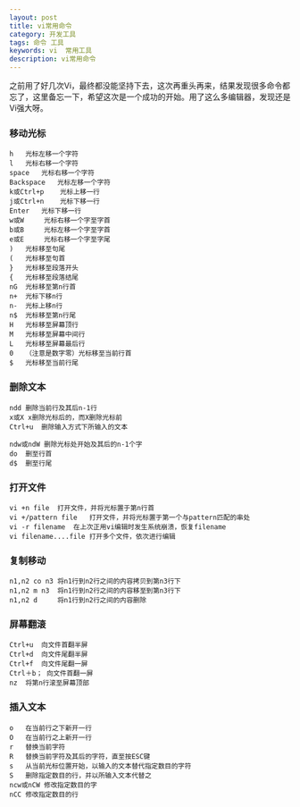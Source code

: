 ```yaml
---
layout: post
title: vi常用命令
category: 开发工具
tags: 命令 工具
keywords: vi  常用工具
description: vi常用命令
---
```


之前用了好几次Vi，最终都没能坚持下去，这次再重头再来，结果发现很多命令都忘了，这里备忘一下，希望这次是一个成功的开始。用了这么多编辑器，发现还是Vi强大呀。

### 移动光标	

	h 	光标左移一个字符 
	l 	光标右移一个字符 
	space	光标右移一个字符 
	Backspace	光标左移一个字符 
	k或Ctrl+p	光标上移一行 
	j或Ctrl+n 	光标下移一行 
	Enter 	光标下移一行 
	w或W 	光标右移一个字至字首 
	b或B 	光标左移一个字至字首 
	e或E 	光标右移一个字至字尾 
	) 	光标移至句尾 
	( 	光标移至句首 
	}	光标移至段落开头 
	{	光标移至段落结尾 
	nG	光标移至第n行首 
	n+	光标下移n行 
	n-	光标上移n行 
	n$	光标移至第n行尾 
	H 	光标移至屏幕顶行 
	M 	光标移至屏幕中间行 
	L 	光标移至屏幕最后行 
	0	（注意是数字零）光标移至当前行首 
	$	光标移至当前行尾 

### 删除文本 	

	ndd	删除当前行及其后n-1行 
	x或X	x删除光标后的，而X删除光标前 
	Ctrl+u	删除输入方式下所输入的文本 

	ndw或ndW	删除光标处开始及其后的n-1个字 
	do	删至行首 
	d$	删至行尾 


### 打开文件 	

	vi +n file	打开文件，并将光标置于第n行首 
	vi +/pattern file	打开文件，并将光标置于第一个与pattern匹配的串处 
	vi -r filename 	在上次正用vi编辑时发生系统崩溃，恢复filename 
	vi filename....file	打开多个文件，依次进行编辑 

### 复制移动	

	n1,n2 co n3	将n1行到n2行之间的内容拷贝到第n3行下 
	n1,n2 m n3	将n1行到n2行之间的内容移至到第n3行下 
	n1,n2 d 	将n1行到n2行之间的内容删除 

### 屏幕翻滚	

	Ctrl+u	向文件首翻半屏 
	Ctrl+d	向文件尾翻半屏 
	Ctrl+f	向文件尾翻一屏 
	Ctrl＋b；	向文件首翻一屏 
	nz	将第n行滚至屏幕顶部

### 插入文本	

	o	在当前行之下新开一行 
	O	在当前行之上新开一行 
	r	替换当前字符 
	R	替换当前字符及其后的字符，直至按ESC键 
	s	从当前光标位置开始，以输入的文本替代指定数目的字符 
	S	删除指定数目的行，并以所输入文本代替之 
	ncw或nCW	修改指定数目的字 
	nCC	修改指定数目的行 
